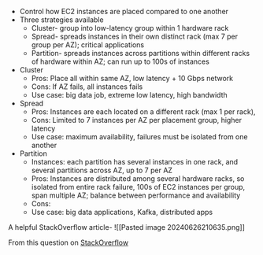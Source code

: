 - Control how EC2 instances are placed compared to one another
- Three strategies available
	- Cluster- group into low-latency group within 1 hardware rack
	- Spread- spreads instances in their own distinct rack (max 7 per group per AZ); critical applications
	- Partition- spreads instances across partitions within different racks of hardware within AZ; can run up to 100s of instances
- Cluster
	- Pros: Place all within same AZ, low latency + 10 Gbps network
	- Cons: If AZ fails, all instances fails
	- Use case: big data job, extreme low latency, high bandwidth
- Spread
	- Pros: Instances are each located on a different rack (max 1 per rack), 
	- Cons: Limited to 7 instances per AZ per placement group, higher latency
	- Use case: maximum availability, failures must be isolated from one another
- Partition
	- Instances: each partition has several instances in one rack, and several partitions across AZ, up to 7 per AZ
	- Pros: Instances are distributed among several hardware racks, so isolated from entire rack failure, 100s of EC2 instances per group, span multiple AZ; balance between performance and availability
	- Cons: 
	- Use case: big data applications, Kafka, distributed apps

A helpful StackOverflow article- ![[Pasted image 20240626210635.png]]

From this question on [StackOverflow](https://stackoverflow.com/questions/56447086/aws-ec2-placement-groups-partition-vs-spread)